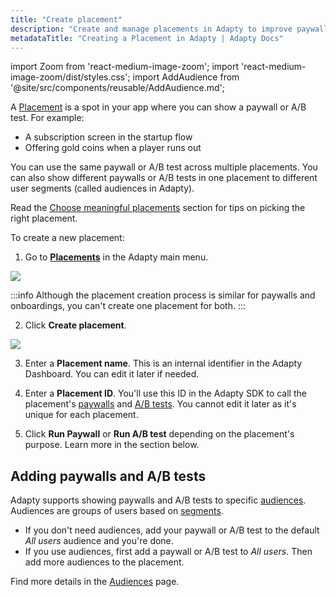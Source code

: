```yaml
---
title: "Create placement"
description: "Create and manage placements in Adapty to improve paywall performance."
metadataTitle: "Creating a Placement in Adapty | Adapty Docs"
---
```


import Zoom from 'react-medium-image-zoom';
import 'react-medium-image-zoom/dist/styles.css';
import AddAudience from '@site/src/components/reusable/AddAudience.md';

A [Placement](placements) is a spot in your app where you can show a paywall or A/B test. For example:

- A subscription screen in the startup flow
- Offering gold coins when a player runs out

You can use the same paywall or A/B test across multiple placements. You can also show different paywalls or A/B tests in one placement to different user segments (called audiences in Adapty).

Read the [Choose meaningful placements](choose-meaningful-placements) section for tips on picking the right placement.

To create a new placement:

1. Go to **[Placements](https://app.adapty.io/placements)** in the Adapty main menu.

   

<Zoom>
  <img src={require('./img/create-placement-1.png').default}
  style={{
    border: '1px solid #727272', /* border width and color */
    width: '700px', /* image width */
    display: 'block', /* for alignment */
    margin: '0 auto' /* center alignment */
  }}
/>
</Zoom>

:::info
Although the placement creation process is similar for paywalls and onboardings, you can't create one placement for both.
:::

2. Click **Create placement**.


<Zoom>
  <img src={require('./img/create-placement-2.png').default}
  style={{
    border: '1px solid #727272', /* border width and color */
    width: '700px', /* image width */
    display: 'block', /* for alignment */
    margin: '0 auto' /* center alignment */
  }}
/>
</Zoom>



3. Enter a **Placement name**. This is an internal identifier in the Adapty Dashboard. You can edit it later if needed.

4. Enter a **Placement ID**. You'll use this ID in the Adapty SDK to call the placement's [paywalls](paywalls) and [A/B tests](ab-tests). You cannot edit it later as it's unique for each placement.

5. Click **Run Paywall** or **Run A/B test** depending on the placement's purpose. Learn more in the section below.

## Adding paywalls and A/B tests
Adapty supports showing paywalls and A/B tests to specific [audiences](audience). Audiences are groups of users based on [segments](segments.md).

- If you don't need audiences, add your paywall or A/B test to the default *All users* audience and you're done.
- If you use audiences, first add a paywall or A/B test to *All users*. Then add more audiences to the placement.

Find more details in the [Audiences](audience) page.

   <AddAudience />